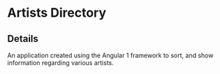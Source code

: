 # Artists Directory

## Details
An application created using the Angular 1 framework to sort, and show information regarding various artists.
